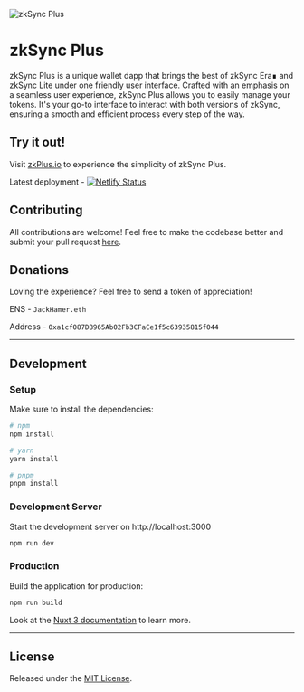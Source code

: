 ![zkSync Plus](https://zkplus.io/preview.jpg)

# zkSync Plus
zkSync Plus is a unique wallet dapp that brings the best of zkSync Era∎ and zkSync Lite under one friendly user interface. Crafted with an emphasis on a seamless user experience, zkSync Plus allows you to easily manage your tokens. It's your go-to interface to interact with both versions of zkSync, ensuring a smooth and efficient process every step of the way.

## Try it out!

Visit [zkPlus.io](https://zkplus.io/) to experience the simplicity of zkSync Plus.

Latest deployment - [![Netlify Status](https://api.netlify.com/api/v1/badges/999d85e2-8744-4b3f-b18e-21f37fca0381/deploy-status)](https://app.netlify.com/sites/zkplus/deploys)

## Contributing
All contributions are welcome! Feel free to make the codebase better and submit your pull request [here](https://github.com/JackHamer09/zksync-plus/pulls).

## Donations
Loving the experience? Feel free to send a token of appreciation!

ENS - `JackHamer.eth`

Address - `0xa1cf087DB965Ab02Fb3CFaCe1f5c63935815f044`

---
## Development
### Setup

Make sure to install the dependencies:

```bash
# npm
npm install

# yarn
yarn install

# pnpm
pnpm install
```

### Development Server

Start the development server on http://localhost:3000

```bash
npm run dev
```

### Production

Build the application for production:

```bash
npm run build
```

Look at the [Nuxt 3 documentation](https://nuxt.com/docs/getting-started/introduction) to learn more.

---

## License
Released under the [MIT License](https://github.com/JackHamer09/zksync-plus/blob/main/LICENSE).